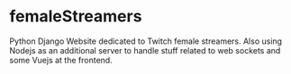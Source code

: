 # femaleStreamers

Python Django Website dedicated to Twitch female streamers. Also using Nodejs as an additional server to handle stuff related to web sockets and some Vuejs at the frontend.
